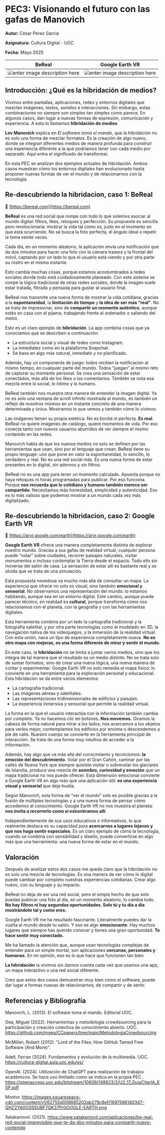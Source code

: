 # PEC3: Visionando el futuro con las gafas de Manovich 

**Autor:** César Pérez García

**Asignatura:** Cultura Digital - UOC

**Fecha:** Mayo 2025


|BeReal|Google Earth VR|
|--|--|
|![enter image description here](https://i.blogs.es/b00764/bereal-red-social-4/1366_2000.jpg)|![enter image description here](https://images.squarespace-cdn.com/content/v1/62755d008685202ab279c8ef/1697586140347-QHZ2YA0O3SSUBF7QK37P/GOOGLE-EARTH.png)|



## Introducción: ¿Qué es la hibridación de medios?

Vivimos entre pantallas, aplicaciones, redes y entornos digitales que mezclan imágenes, textos, sonidos e interacciones. Sin embargo, estas combinaciones no siempre son simples tan simples como parece. En algunos casos, dan lugar a nuevas formas de expresión, comunicación y experiencia. A esto lo llamamos **hibridación de medios**.

**Lev Manovich** explica en *El software toma el mando*, que la hibridación no es solo una forma de mezclar formatos. Es la creación de algo nuevo, donde se integran diferentes medios de manera profunda para construir una experiencia diferente a la que podríamos tener con cada medio por separado. Aquí entra el significado de transformar.

En esta PEC se analizan dos ejemplos actuales de hibridación. Ambos casos muestran cómo los entornos digitales han evolucionado hasta proponer nuevas formas de ver el mundo y de relacionarnos con la tecnología.



## Re-descubriendo la hibridacion, caso 1: BeReal
🔗 [https://bereal.com](https://bereal.com)

**BeReal** es una red social que rompe con todo lo que solemos asociar al mundo digital: filtros, likes, retoques y perfección. Su propuesta es sencilla pero revolucionaria: mostrar la vida tal como es, justo en el momento en que está ocurriendo. No se busca la foto perfecta, el ángulo ideal o repetir la toma veinte veces.

Cada día, en un momento aleatorio, la aplicación envía una notificación que da dos minutos para hacer una foto con la cámara trasera y la frontal del móvil, captando por un lado lo que el usuario está viendo y por otra parte su rostro en el mismo instante.

Esto cambia muchas cosas, porque estamos acostumbrados a redes sociales donde todo está cuidadosamente planeado. Con este sistema se rompe la lógica tradicional de otras redes sociales, donde la imagen suele estar tratada, filtrada y pensada para gustar al usuario final.

BeReal nos transmite una nueva forma de mostrar la vida cotidiana, gracias a la **espontaneidad**, la **limitación de tiempo** y **la idea de ser más “real”**. No se trata de impresionar, sino de **compartir un momento auténtico**, aunque estés en casa con el pijama, trabajando frente al ordenador o saliendo del metro.

Esto es un claro ejemplo de **hibridación**. La app combina cosas que ya conocíamos que se describen a continuación:

-   La estructura social y visual de redes como Instagram.
-   La inmediatez como en la plataforma Snapchat.
-   Se basa en algo más natural, inmediato y no planificado.

Además, hay un componente de juego: todos reciben la notificación al mismo tiempo, en cualquier parte del mundo. Todos “juegan” al mismo reto de capturar su momento personal. Se crea una sensación de estar conectados, más allá de los likes o los comentarios. También se nota esa mezcla entre lo social, lo íntimo y lo humano.

BeReal también nos muestra otra manera de entender la imagen digital. Ya no es solo una ventana de scroll infinito mostrada al mundo, es también un reflejo de nosotros mismos en un instante concreto de una manera determinada y única. Mostramos lo que vemos y también cómo lo vivimos.

Las imágenes tienen su propia estética. No es bonita ni perfecta. **Es real**. BeReal no quiere imágenes de catálogo, quiere momentos de vida. Por eso conecta tanto con nuevos usuarios aburridos de ver siempre el mismo contenido en las redes.

Manovich habla de que los nuevos medios no solo se definen por las herramientas que usan, sino por el lenguaje que crean. BeReal tiene su propio lenguaje: uno que pone en valor la espontaneidad, lo sencillo, lo verdadero y real. No es una red social más. Es una nueva forma de estar presentes en lo digital, sin adornos y sin filtros.

BeReal no es una app para tener un momento calculado. Apuesta porque no haya retoques ni horas programadas para publicar. Por eso funciona. Porque **nos recuerda que lo cotidiano y humano también merece ser compartido**. Necesitamos más honestidad, simplicidad y autenticidad. Eso es lo más valioso que podemos mostrar a un mundo cada vez más digitalizado.


## Re-descubriendo la hibridacion, caso 2: Google Earth VR  
🔗 [https://arvr.google.com/earth](https://arvr.google.com/earth)


**Google Earth VR** ofrece una manera completamente distinta de explorar nuestro mundo. Gracias a sus gafas de realidad virtual, cualquier persona puede “volar” sobre ciudades, recorrer paisajes naturales, visitar monumentos o incluso contemplar la Tierra desde el espacio. Todo ello sin moverse del salón de casa. La sensación de estar allí es bastante real y se olvida que se trata de una simulación.

Esta propuesta novedosa va mucho más allá de consultar un mapa. La experiencia que ofrece no solo es visual, sino también **emocional y sensorial**. No observamos una representación del mundo: lo estamos habitando, aunque sea en un entorno digital. Este cambio, aunque puede parecer técnico, en realidad es **cultural**, porque transforma cómo nos relacionamos con el planeta, con la geografía y con las herramientas digitales.

Esta herramienta combina por un lado la cartografía tradicional y la fotografía satelital, y por otra parte tecnologías como el modelado en 3D, la navegación nativa de los videojuegos, y la inmersión de la realidad virtual. Con esta unión, nace un tipo de experiencia completamente nueva. **No es otro mapa con mejoras, es una forma diferente de mirar y sentir el mundo.**

En este caso, la **hibridación** no se limita a juntar varios medios, sino que los integra de tal manera que el resultado es un medio distinto. No se trata solo de sumar formatos, sino de crear una nueva lógica, una nueva manera de contar y experimentar. Google Earth VR no solo remedia el mapa físico: lo convierte en una herramienta para la exploración personal y educacional. Esta hibridación se da entre varios elementos:

-   La cartografía tradicional.
-   Las imágenes aéreas y satelitales.
-   Las representaciones tridimensionales de edificios y paisajes.
-   La experiencia inmersiva y sensorial que permite la realidad virtual.

La forma en la que el usuario interactúa con la información también cambia por completo. Ya no hacemos clic en botones. **Nos movemos.** Giramos la cabeza de forma natural para mirar a los lados, nos acercamos a los objetos para verlos mejor, contemplamos los edificios por encima o descendemos a pie de calle. Nuestro cuerpo se convierte en la herramienta principal de interacción. Se trata de una forma muy intuitiva de acceder a la información.

Además, hay algo que va más allá del conocimiento y tecnicismos: **la emoción del descubrimiento**. Volar por el Gran Cañón, caminar por las calles de Nueva York que siempre quisiste visitar o sobrevolar los glaciares de Islandia, produce una mezcla de **asombro, curiosidad y emoción** que un mapa tradicional no nos puede ofrecer. Esta dimensión emocional convierte a Google Earth VR en algo más que una aplicación útil: **es una experiencia visual y sensorial** que deja huella.

Según Manovich, esta forma de “ver el mundo” solo es posible gracias a la fusión de múltiples tecnologías y a una nueva forma de pensar cómo accedemos al conocimiento. Google Earth VR no nos muestra el planeta: **nos invita a recorrerlo como si estuviéramos allí**.

Independientemente de sus usos educativos o informativos, lo que realmente destaca es su capacidad para **acercarnos a lugares lejanos y que nos haga sentir especiales**. Es un claro ejemplo de cómo la tecnología, cuando se combina con sensibilidad y diseño, puede convertirse en algo más que una herramienta: una nueva forma de estar en el mundo.


## Valoración

Después de analizar estos dos casos me queda claro que la hibridación no es solo una mezcla de tecnologías. Es una manera de ver cómo lo digital puede cambiar por completo nuestras experiencias cotidianas. Crear algo nuevo, con su lenguaje y su impacto.

BeReal no deja de ser una red social, pero el simple hecho de que solo puedas publicar una foto al día, en un momento aleatorio, lo cambia todo. **No hay filtros ni hay segundas oportunidades. Solo tú y tu día a día mostrándote tal y como eres.**

Google Earth VR me ha resultado fascinante. Literalmente puedes dar la vuelta al mundo desde tu salón. Y eso es algo **emocionante**. Hay muchos lugares que siempre has querido conocer y tienes una gran oportunidad. **Te hace sentir muy conectado.**

Me ha llamado la atención que, aunque usan tecnologías complejas de entender para un simple mortal, son aplicaciones **cercanas, personales y humanas.** En mi opinión, eso es lo que hace que funcionen tan bien.

**La hibridación** la vivimos sin darnos cuenta cada vez que usamos una app, un mapa interactivo o una red social diferente.

Creo que estos dos casos demuestran muy bien cómo el software, puede dar lugar a formas nuevas de relacionarnos, de compartir y de sentir.


## Referencias y Bibliografía

Manovich, L. (2013). El software toma el mando. Editorial UOC.

Gea, Miguel (2022). Herramientas y metodología crowdsourcing para la participación y creación colectiva de conocimiento abierto. UOC. https://github.com/mgea/CCpapers/tree/main/MetodologiaCrowdsourcing

McMillan, Robert (2012). "Lord of the Files: How GitHub Tamed Free Software (And More)".

Adell, Ferran (2024). Fundamentos y evolución de la multimedia. UOC. https://cultura-digital.aula.uoc.edu/es/

OpenAI. (2024). Utilización de ChatGPT para realización de trabajos académicos. Se hace uso limitado como se indica en la propia PEC. https://openaccess.uoc.edu/bitstream/10609/148823/2/U2_17_GuiaCitarIA_ESP.pdf

Montvr. https://images.squarespace-cdn.com/content/v1/62755d008685202ab279c8ef/1697586140347-QHZ2YA0O3SSUBF7QK37P/GOOGLE-EARTH.png

Xatakamovil. (2021). https://www.xatakamovil.com/aplicaciones/be-real-red-social-imprevisible-que-te-da-dos-minutos-para-compartir-nuevo-contenido
